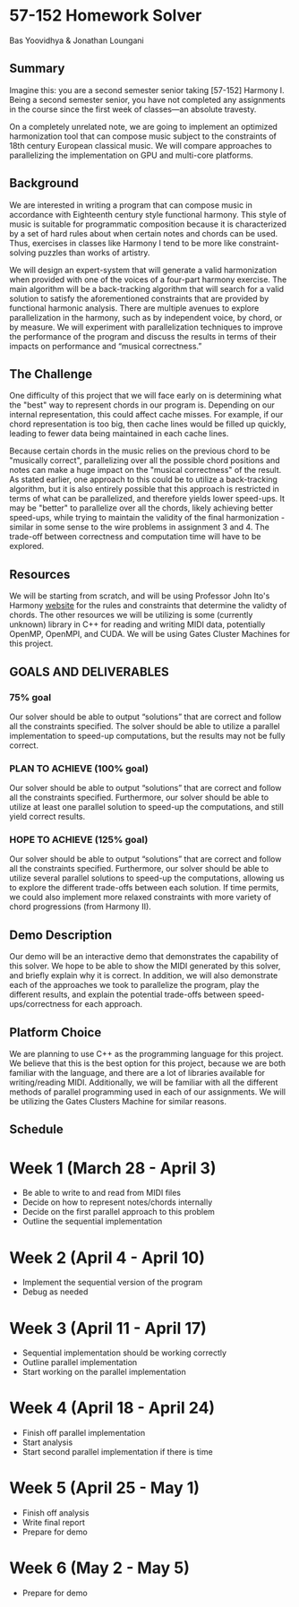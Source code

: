 # 57-152 Homework Solver
Bas Yoovidhya & Jonathan Loungani

## Summary
Imagine this: you are a second semester senior taking [57-152] Harmony I. 
Being a second semester senior, you have not completed any assignments in the course since the 
first week of classes—an absolute travesty.  
  
On a completely unrelated note, we are going to implement an optimized harmonization tool that can compose music subject 
to the constraints of 18th century European classical music. We will compare approaches to parallelizing the 
implementation on GPU and multi-core platforms.  

## Background
We are interested in writing a program that can compose music in accordance with Eighteenth century style functional 
harmony. This style of music is suitable for programmatic composition because it is characterized by a set of hard 
rules about when certain notes and chords can be used. Thus, exercises in classes like Harmony I tend to be more like 
constraint-solving puzzles than works of artistry.  
  
We will design an expert-system that will generate a valid harmonization when provided with one of the voices of a 
four-part harmony exercise. The main algorithm will be a back-tracking algorithm that will search for a valid solution to 
satisfy the aforementioned constraints that are provided by functional harmonic analysis. There are multiple avenues to 
explore parallelization in the harmony, such as by independent voice, by chord, or by measure. We will experiment with 
parallelization techniques to improve the performance of the program and discuss the results in terms of their impacts 
on performance and “musical correctness.”


## The Challenge
One difficulty of this project that we will face early on is determining what the "best" way to represent chords in our 
program is. Depending on our internal representation, this could affect cache misses. For example, if our chord 
representation is too big, then cache lines would be filled up quickly, leading to fewer data being maintained in each 
cache lines.
  
Because certain chords in the music relies on the previous chord to be "musically correct", parallelizing over all the 
possible chord positions and notes can make a huge impact on the "musical correctness" of the result.
As stated earlier, one approach to this could be to utilize a back-tracking algorithm, but it is also entirely possible 
that this approach is restricted in terms of what can be parallelized, and therefore yields lower speed-ups.
It may be "better" to parallelize over all the chords, likely achieving better speed-ups, while trying to 
maintain the validity of the final harmonization - similar in some sense to the wire problems in assignment 3 and 4.
The trade-off between correctness and computation time will have to be explored.


## Resources
We will be starting from scratch, and will be using Professor John Ito's Harmony [website](https://www.andrew.cmu.edu/user/johnito/music_theory/harmony1and2/HarmMain.html) for the rules and constraints that determine the validty of chords.
The other resources we will be utilizing is some (currently unknown) library in C++ for reading and writing MIDI data,
potentially OpenMP, OpenMPI, and CUDA.
We will be using Gates Cluster Machines for this project.  
  

## GOALS AND DELIVERABLES
### 75% goal
Our solver should be able to output “solutions” that are correct and follow all the constraints specified. 
The solver should be able to utilize a parallel implementation to speed-up computations, but the results may not 
be fully correct.

### PLAN TO ACHIEVE (100% goal)
Our solver should be able to output “solutions” that are correct and follow all the constraints specified. 
Furthermore, our solver should be able to utilize at least one parallel solution to speed-up the computations,
and still yield correct results.

### HOPE TO ACHIEVE (125% goal)
Our solver should be able to output “solutions” that are correct and follow all the constraints specified. 
Furthermore, our solver should be able to utilize several parallel solutions to speed-up the computations, allowing us 
to explore the different trade-offs between each solution. If time permits, we could also implement more relaxed 
constraints with more variety of chord progressions (from Harmony II). 


## Demo Description
Our demo will be an interactive demo that demonstrates the capability of this solver. We hope to be able to show the 
MIDI generated by this solver, and briefly explain why it is correct. In addition, we will also demonstrate each of the 
approaches we took to parallelize the program, play the different results, and explain the potential trade-offs 
between speed-ups/correctness for each approach.


## Platform Choice
We are planning to use C++ as the programming language for this project. We believe that this is the best option for this 
project, because we are both familiar with the language, and there are a lot of libraries available for writing/reading 
MIDI. Additionally, we will be familiar with all the different methods of parallel programming used in each of our 
assignments. We will be utilizing the Gates Clusters Machine for similar reasons.


## Schedule

Week 1 (March 28 - April 3)
======
* Be able to write to and read from MIDI files
* Decide on how to represent notes/chords internally
* Decide on the first parallel approach to this problem
* Outline the sequential implementation


Week 2 (April 4 - April 10)
======
* Implement the sequential version of the program
* Debug as needed


Week 3 (April 11 - April 17)
======
* Sequential implementation should be working correctly
* Outline parallel implementation
* Start working on the parallel implementation


Week 4 (April 18 - April 24)
======
* Finish off parallel implementation
* Start analysis
* Start second parallel implementation if there is time


Week 5 (April 25 - May 1)
======
* Finish off analysis
* Write final report
* Prepare for demo


Week 6 (May 2 - May 5)
======
* Prepare for demo
